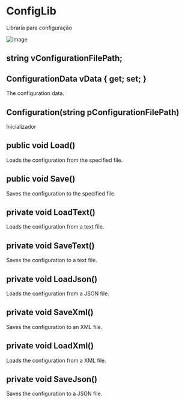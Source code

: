 # ConfigLib
Libraria para configuração

![image](https://user-images.githubusercontent.com/50460047/210865932-0edf38b1-0fef-41f1-8084-67f88a91a613.png)


## string vConfigurationFilePath;
## ConfigurationData vData { get; set; }
The configuration data.

## Configuration(string pConfigurationFilePath)
Inicializador

## public void Load()
Loads the configuration from the specified file.

## public void Save()
Saves the configuration to the specified file.

## private void LoadText()
Loads the configuration from a text file.

## private void SaveText()
Saves the configuration to a text file.

## private void LoadJson()
Loads the configuration from a JSON file.

## private void SaveXml()
Saves the configuration to an XML file.

## private void LoadXml()
Loads the configuration from a XML file.

## private void SaveJson()
Saves the configuration to a JSON file.

